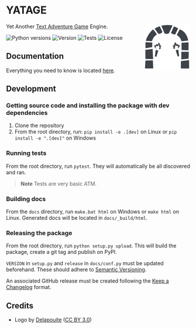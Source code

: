 # YATAGE

<picture>
  <source media="(prefers-color-scheme: dark)" srcset="/docs/_static/logo_white.png">
  <source media="(prefers-color-scheme: light)" srcset="/docs/_static/logo_transparent.png">
  <img src="/docs/_static/logo_white.png" align="right">
</picture>

Yet Another [Text Adventure Game](https://en.wikipedia.org/wiki/Interactive_fiction) Engine.

![Python versions](https://img.shields.io/pypi/pyversions/yatage.svg) ![Version](https://img.shields.io/pypi/v/yatage.svg) ![Tests](https://github.com/EpocDotFr/yatage/actions/workflows/tests.yml/badge.svg) ![License](https://img.shields.io/pypi/l/yatage.svg)

## Documentation

Everything you need to know is located [here](https://epocdotfr.github.io/yatage/).

## Development

### Getting source code and installing the package with dev dependencies

  1. Clone the repository
  2. From the root directory, run: `pip install -e .[dev]` on Linux or `pip install -e ".[dev]"` on Windows

### Running tests

From the root directory, run `pytest`. They will automatically be all discovered and ran.

> **Note** Tests are very basic ATM.

### Building docs

From the `docs` directory, run `make.bat html` on Windows or `make html` on Linux. Generated docs will be located in `docs/_build/html`.

### Releasing the package

From the root directory, run `python setup.py upload`. This will build the package, create a git tag and publish on PyPI.

`VERSION` in `setup.py` and `release` in `docs/conf.py` must be updated beforehand. These should adhere to [Semantic Versioning](https://semver.org/spec/v2.0.0.html).

An associated GitHub release must be created following the [Keep a Changelog](https://keepachangelog.com/en/1.0.0/) format.

## Credits

  - Logo by [Delapouite](https://game-icons.net/1x1/delapouite/dungeon-gate.html) ([CC BY 3.0](https://creativecommons.org/licenses/by/3.0/))
